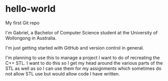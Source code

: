 hello-world
===========

My first Git repo

I'm Gabriel, a Bachelor of Computer Science student at the University of Wollongong in Australia.

I'm just getting started with GitHub and version control in general.

I'm planning to use this to manage a project I want to do of recreating the C++ STL. I want to do this so I get my head around the various parts of the STL as well as so I can use them for my assignments which sometimes do not allow STL use but would allow code I have written.
